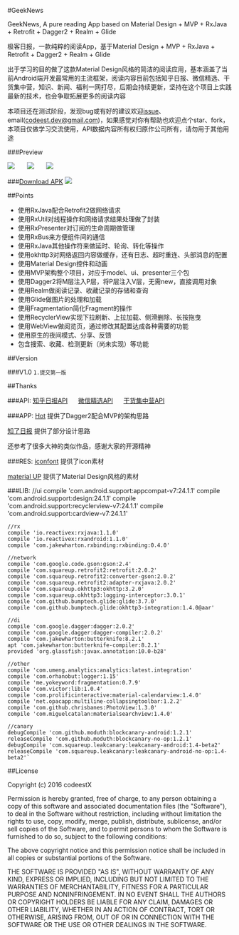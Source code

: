 #GeekNews

GeekNews, A pure reading App based on Material Design + MVP + RxJava + Retrofit + Dagger2 + Realm + Glide

极客日报，一款纯粹的阅读App，基于Material Design + MVP + RxJava + Retrofit + Dagger2 + Realm + Glide

出于学习的目的做了这款Material Design风格的简洁的阅读应用，基本涵盖了当前Android端开发最常用的主流框架，阅读内容目前包括知乎日报、微信精选、干货集中营，知识、新闻、福利一网打尽，后期会持续更新，坚持在这个项目上实践最新的技术，也会争取拓展更多的阅读内容

本项目还在测试阶段，发现bug或有好的建议欢迎[issue](https://github.com/codeestX/GeekNews/issues)、email(codeest.dev@gmail.com)，如果感觉对你有帮助也欢迎点个star、fork，本项目仅做学习交流使用，API数据内容所有权归原作公司所有，请勿用于其他用途

###Preview

![](https://github.com/codeestX/GeekNews/raw/master/screenshots/part1.gif) &nbsp;&nbsp;&nbsp;&nbsp;&nbsp;
![](https://github.com/codeestX/GeekNews/raw/master/screenshots/part2.gif) &nbsp;&nbsp;&nbsp;&nbsp;&nbsp;
![](https://github.com/codeestX/GeekNews/raw/master/screenshots/part3.gif)

###[Download APK](http://fir.im/xt2f)
![](https://github.com/codeestX/GeekNews/raw/master/screenshots/download.png)


##Points

* 使用RxJava配合Retrofit2做网络请求
* 使用RxUtil对线程操作和网络请求结果处理做了封装
* 使用RxPresenter对订阅的生命周期做管理
* 使用RxBus来方便组件间的通信
* 使用RxJava其他操作符来做延时、轮询、转化等操作
* 使用okhttp3对网络返回内容做缓存，还有日志、超时重连、头部消息的配置
* 使用Material Design控件和动画
* 使用MVP架构整个项目，对应于model、ui、presenter三个包
* 使用Dagger2将M层注入P层，将P层注入V层，无需new，直接调用对象
* 使用Realm做阅读记录、收藏记录的存储和查询
* 使用Glide做图片的处理和加载
* 使用Fragmentation简化Fragment的操作
* 使用RecyclerView实现下拉刷新、上拉加载、侧滑删除、长按拖曳
* 使用WebView做阅览页，通过修改其配置达成各种需要的功能
* 使用原生的夜间模式、分享、反馈
* 包含搜索、收藏、检测更新（尚未实现）等功能

##Version

###V1.0
`1.提交第一版`

##Thanks

###API:
[知乎日报API](https://github.com/izzyleung/ZhihuDailyPurify/wiki/%E7%9F%A5%E4%B9%8E%E6%97%A5%E6%8A%A5-API-%E5%88%86%E6%9E%90)&nbsp;&nbsp;&nbsp;&nbsp;&nbsp;
[微信精选API](http://apistore.baidu.com/apiworks/servicedetail/632.html)&nbsp;&nbsp;&nbsp;&nbsp;&nbsp;
[干货集中营API](http://gank.io/api)

###APP:
[Hot](https://github.com/zj-wukewei/Hot) 提供了Dagger2配合MVP的架构思路

[知了日报](https://github.com/HotBitmapGG/RxZhiHu) 提供了部分设计思路

还参考了很多大神的类似作品，感谢大家的开源精神

###RES:
[iconfont](http://www.iconfont.cn/) 提供了icon素材

[material UP](http://www.material.uplabs.com/) 提供了Material Design风格的素材

###LIB:
	//ui
    compile 'com.android.support:appcompat-v7:24.1.1'
    compile 'com.android.support:design:24.1.1'
    compile 'com.android.support:recyclerview-v7:24.1.1'
    compile 'com.android.support:cardview-v7:24.1.1'

    //rx
    compile 'io.reactivex:rxjava:1.1.0'
    compile 'io.reactivex:rxandroid:1.1.0'
    compile 'com.jakewharton.rxbinding:rxbinding:0.4.0'

    //network
    compile 'com.google.code.gson:gson:2.4'
    compile 'com.squareup.retrofit2:retrofit:2.0.2'
    compile 'com.squareup.retrofit2:converter-gson:2.0.2'
    compile 'com.squareup.retrofit2:adapter-rxjava:2.0.2'
    compile 'com.squareup.okhttp3:okhttp:3.2.0'
    compile 'com.squareup.okhttp3:logging-interceptor:3.0.1'
    compile 'com.github.bumptech.glide:glide:3.7.0'
    compile 'com.github.bumptech.glide:okhttp3-integration:1.4.0@aar'

    //di
    compile 'com.google.dagger:dagger:2.0.2'
    compile 'com.google.dagger:dagger-compiler:2.0.2'
    compile 'com.jakewharton:butterknife:8.2.1'
    apt 'com.jakewharton:butterknife-compiler:8.2.1'
    provided 'org.glassfish:javax.annotation:10.0-b28'

    //other
    compile 'com.umeng.analytics:analytics:latest.integration'
    compile 'com.orhanobut:logger:1.15'
    compile 'me.yokeyword:fragmentation:0.7.9'
    compile 'com.victor:lib:1.0.4'
    compile 'com.prolificinteractive:material-calendarview:1.4.0'
    compile 'net.opacapp:multiline-collapsingtoolbar:1.2.2'
    compile 'com.github.chrisbanes:PhotoView:1.3.0'
    compile 'com.miguelcatalan:materialsearchview:1.4.0'

    //canary
    debugCompile 'com.github.moduth:blockcanary-android:1.2.1'
    releaseCompile 'com.github.moduth:blockcanary-no-op:1.2.1'
    debugCompile 'com.squareup.leakcanary:leakcanary-android:1.4-beta2'
    releaseCompile 'com.squareup.leakcanary:leakcanary-android-no-op:1.4-beta2'`


##License

Copyright (c) 2016 codeestX

Permission is hereby granted, free of charge, to any person obtaining a copy of this software and associated documentation files (the "Software"), to deal in the Software without restriction, including without limitation the rights to use, copy, modify, merge, publish, distribute, sublicense, and/or sell copies of the Software, and to permit persons to whom the Software is furnished to do so, subject to the following conditions:

The above copyright notice and this permission notice shall be included in all copies or substantial portions of the Software.

THE SOFTWARE IS PROVIDED "AS IS", WITHOUT WARRANTY OF ANY KIND, EXPRESS OR IMPLIED, INCLUDING BUT NOT LIMITED TO THE WARRANTIES OF MERCHANTABILITY, FITNESS FOR A PARTICULAR PURPOSE AND NONINFRINGEMENT. IN NO EVENT SHALL THE AUTHORS OR COPYRIGHT HOLDERS BE LIABLE FOR ANY CLAIM, DAMAGES OR OTHER LIABILITY, WHETHER IN AN ACTION OF CONTRACT, TORT OR OTHERWISE, ARISING FROM, OUT OF OR IN CONNECTION WITH THE SOFTWARE OR THE USE OR OTHER DEALINGS IN THE SOFTWARE.